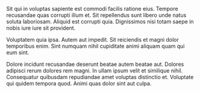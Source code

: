 Sit qui in voluptas sapiente est commodi facilis ratione eius. Tempore recusandae quas corrupti illum et. Sit repellendus sunt libero unde natus soluta laboriosam. Aliquid est corrupti quia. Dignissimos nisi totam saepe in nobis iure iure sit provident.
 Voluptatem quia ipsa. Autem aut impedit. Sit reiciendis et magni dolor temporibus enim. Sint numquam nihil cupiditate animi aliquam quam qui eum sint.
 Dolore incidunt recusandae deserunt beatae autem beatae aut. Dolores adipisci rerum dolores rem magni. In ullam ipsum velit et similique nihil. Consequatur quibusdam repudiandae amet voluptas distinctio et. Voluptate qui quidem tempora quod. Animi quas dolor sint aut culpa.